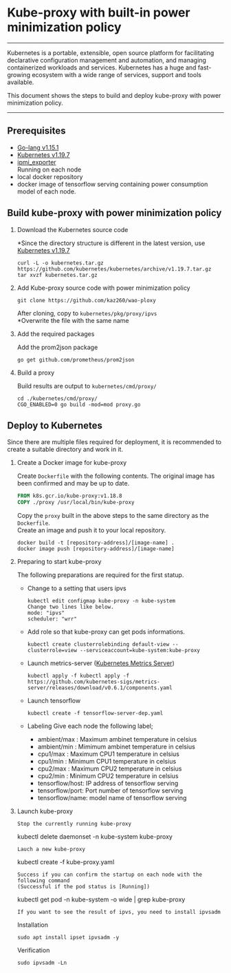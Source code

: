# Kube-proxy with built-in power minimization policy

---

Kubernetes is a portable, extensible, open source platform for facilitating declarative configuration management and automation, and managing containerized workloads and services. Kubernetes has a huge and fast-growing ecosystem with a wide range of services, support and tools available.

This document shows the steps to build and deploy kube-proxy with power minimization policy.

---

## Prerequisites

* [Go-lang v1.15.1](https://golang.org/)
* [Kubernetes v1.19.7](https://github.com/kubernetes/kubernetes/releases/tag/v1.19.7)
* [ipmi_exporter](https://github.com/soundcloud/ipmi_exporter)  
  Running on each node
* local docker repository  
* docker image of tensorflow serving containing power consumption model of each node.  

## Build kube-proxy with power minimization policy

1. Download the Kubernetes source code

    *Since the directory structure is different in the latest version, use [Kubernetes v1.19.7](https://github.com/kubernetes/kubernetes/releases/tag/v1.19.7)
    ```
    curl -L -o kubernetes.tar.gz https://github.com/kubernetes/kubernetes/archive/v1.19.7.tar.gz
    tar xvzf kubernetes.tar.gz
    ```

2. Add Kube-proxy source code with power minimization policy
    ```
    git clone https://github.com/kaz260/wao-ploxy
    ```
    After cloning, copy to `kubernetes/pkg/proxy/ipvs`  
    *Overwrite the file with the same name

3. Add the required packages

    Add the prom2json package
    ```
    go get github.com/prometheus/prom2json
    ```

4. Build a proxy

    Build results are output to `kubernetes/cmd/proxy/`
    ```
    cd ./kubernetes/cmd/proxy/
    CGO_ENABLED=0 go build -mod=mod proxy.go
    ```

## Deploy to Kubernetes

Since there are multiple files required for deployment, it is recommended to create a suitable directory and work in it.

1. Create a Docker image for kube-proxy

    Create `Dockerfile` with the following contents.
    The original image has been confirmed and may be up to date.
    ``` Dockerfile
    FROM k8s.gcr.io/kube-proxy:v1.18.8
    COPY ./proxy /usr/local/bin/kube-proxy
    ```
    Copy the `proxy` built in the above steps to the same directory as the `Dockerfile`.  
    Create an image and push it to your local repository.
    ```
    docker build -t [repository-address]/[image-name] .
    docker image push [repository-address]/[image-name]
    ```

2. Preparing to start kube-proxy

    The following preparations are required for the first statup.
    * Change to a setting that users ipvs
        ```
        kubectl edit configmap kube-proxy -n kube-system
        Change two lines like below.
        mode: "ipvs"
        scheduler: "wrr"
        ```
    * Add role so that kube-proxy can get pods informations.
        ```
        kubectl create clusterrolebinding default-view --clusterrole=view --serviceaccount=kube-system:kube-proxy
        ```
    * Launch metrics-server ([Kubernetes Metrics Server](https://github.com/kubernetes-sigs/metrics-server))
        ```
        kubectl apply -f kubectl apply -f https://github.com/kubernetes-sigs/metrics-server/releases/download/v0.6.1/components.yaml
        ```
    * Launch tensorflow

        ```
        kubectl create -f tensorflow-server-dep.yaml
        ```
    * Labeling
        Give each node the following label;
        * ambient/max : Maximum ambinet temperature in celsius
        * ambient/min : Mimimum ambinet temperature in celsius
        * cpu1/max : Maximum CPU1 temperature in celsius
        * cpu1/min : Minimum CPU1 temperature in celsius
        * cpu2/max : Maximum CPU2 temperature in celsius
        * cpu2/min : Minimum CPU2 temperature in celsius
        * tensorflow/host: IP address of tensorflow serving
        * tensorflow/port: Port number of tensorflow serving
        * tensorflow/name: model name of tensorflow serving

3. Launch kube-proxy

    ```
    Stop the currently running kube-proxy
    ```
    kubectl delete daemonset -n kube-system kube-proxy
    ```
    Lauch a new kube-proxy
    ```
    kubectl create -f kube-proxy.yaml
    ```
    Success if you can confirm the startup on each node with the following command
    (Successful if the pod status is [Running])
    ```
    kubectl get pod -n kube-system -o wide | grep kube-proxy
    ```
    If you want to see the result of ipvs, you need to install ipvsadm
    ```
    Installation
    ```
    sudo apt install ipset ipvsadm -y
    ```
    Verification
    ```
    sudo ipvsadm -Ln
    ```
